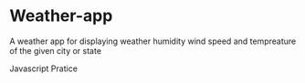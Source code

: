 # Weather-app
A weather app for displaying weather humidity wind speed and tempreature of the given city or state
<br>

 Javascript Pratice
